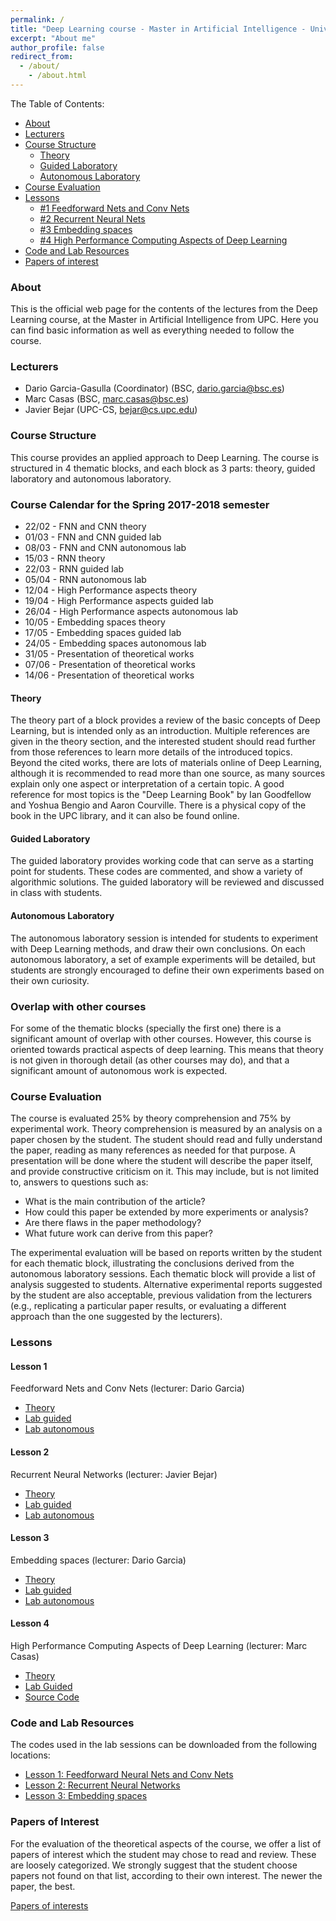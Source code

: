 ```yaml
---
permalink: /
title: "Deep Learning course - Master in Artificial Intelligence - Universitat Politècnica de Catalunya and Barcelona Supercomputing Center"
excerpt: "About me"
author_profile: false
redirect_from:
  - /about/
    - /about.html
---
```


The Table of Contents:

- [About](#about)
- [Lecturers](#lecturers)
- [Course Structure](#structure)
    - [Theory](#theory)
    - [Guided Laboratory](#guided)
    - [Autonomous Laboratory](#autonomous)
- [Course Evaluation](#evaluation)
- [Lessons](#lessons)
    - [#1 Feedforward Nets and Conv Nets](#mlp_convnets)
    - [#2 Recurrent Neural Nets](#rnn_nets)
    - [#3 Embedding spaces](#embeddings)
    - [#4 High Performance Computing Aspects of Deep Learning](#HPC) 
- [Code and Lab Resources](#code)
- [Papers of interest](#papers)


<a name='about'></a>
### About
This is the official web page for the contents of the lectures from the Deep Learning course, at the Master in Artificial Intelligence from UPC. Here you can find basic information as well as everything needed to follow the course.


<a name='lecturers'></a>
### Lecturers
- Dario Garcia-Gasulla (Coordinator) (BSC, dario.garcia@bsc.es)
- Marc Casas (BSC, marc.casas@bsc.es)
- Javier Bejar (UPC-CS, bejar@cs.upc.edu)



<a name='structure'></a>
### Course Structure

This course provides an applied approach to Deep Learning. The course is structured in 4 thematic blocks, and each block as 3 parts: theory, guided laboratory and autonomous laboratory.

<a name='calendar'></a>
### Course Calendar for the Spring 2017-2018 semester

- 22/02 - FNN and CNN theory
- 01/03 - FNN and CNN guided lab
- 08/03 - FNN and CNN autonomous lab
- 15/03 - RNN theory
- 22/03 - RNN guided lab
- 05/04 - RNN autonomous lab
- 12/04 - High Performance aspects theory
- 19/04 - High Performance aspects guided lab
- 26/04 - High Performance aspects autonomous lab
- 10/05 - Embedding spaces theory
- 17/05 - Embedding spaces guided lab
- 24/05 - Embedding spaces autonomous lab
- 31/05 - Presentation of theoretical works
- 07/06 - Presentation of theoretical works
- 14/06 - Presentation of theoretical works


<a name='theory'></a>
#### Theory

The theory part of a block provides a review of the basic concepts of Deep Learning, but is intended only as an introduction. Multiple references are given in the theory section, and the interested student should read further from those references to learn more details of the introduced topics. Beyond the cited works, there are lots of materials online of Deep Learning, although it is recommended to read more than one source, as many sources explain only one aspect or interpretation of a certain topic. A good reference for most topics is the "Deep Learning Book" by Ian Goodfellow and Yoshua Bengio and Aaron Courville. There is a physical copy of the book in the UPC library, and it can also be found online.


<a name='guided'></a>
#### Guided Laboratory

The guided laboratory provides working code that can serve as a starting point for students. These codes are commented, and show a variety of algorithmic solutions. The guided laboratory will be reviewed and discussed in class with students.

<a name='autonomous'></a>
#### Autonomous Laboratory

The autonomous laboratory session is intended for students to experiment with Deep Learning methods, and draw their own conclusions. On each autonomous laboratory, a set of example experiments will be detailed, but students are strongly encouraged to define their own experiments based on their own curiosity.


<a name='overlap'></a>
### Overlap with other courses
For some of the thematic blocks (specially the first one) there is a significant amount of overlap with other courses. However, this course is oriented towards practical aspects of deep learning. This means that theory is not given in thorough detail (as other courses may do), and that a significant amount of autonomous work is expected.

<a name='evaluation'></a>
### Course Evaluation

The course is evaluated 25% by theory comprehension and 75% by experimental work. Theory comprehension is measured by an analysis on a paper chosen by the student. The student should read and fully understand the paper, reading as many references as needed for that purpose. A presentation will be done where the student will describe the paper itself, and provide constructive criticism on it. This may include, but is not limited to, answers to questions such as:

- What is the main contribution of the article?
- How could this paper be extended by more experiments or analysis?
- Are there flaws in the paper methodology?
- What future work can derive from this paper?

The experimental evaluation will be based on reports written by the student for each thematic block, illustrating the conclusions derived from the autonomous laboratory sessions. Each thematic block will provide a list of analysis suggested to students. Alternative experimental reports suggested by the student are also acceptable, previous validation from the lecturers (e.g., replicating a particular paper results, or evaluating a different approach than the one suggested by the lecturers).



<a name='lessons'></a>
### Lessons

<a name='mlp_convnets'></a>
#### Lesson 1
Feedforward Nets and Conv Nets (lecturer: Dario Garcia)
- [Theory](mlp-convnets-theory/)
- [Lab guided](mlp-convnets-lab-guided/)
- [Lab autonomous](mlp-convnets-lab-autonomous/)


<a name='rnn_nets'></a>
#### Lesson 2
Recurrent Neural Networks (lecturer: Javier Bejar)

- [Theory](rnn-theory)
- [Lab guided](rnn-lab-guided)
- [Lab autonomous](rnn-lab-autonomous)


<a name='embeddings'></a>
#### Lesson 3
Embedding spaces (lecturer: Dario Garcia)

- [Theory](emb-space-theory)
- [Lab guided](embedding-spaces-lab-guided)
- [Lab autonomous](embedding-spaces-lab-autonomous)

<a name='HPC'></a>
#### Lesson 4
High Performance Computing Aspects of Deep Learning (lecturer: Marc Casas)
- [Theory](https://www.bsc.es/sites/default/files/public/bscw2/user/user-attachments/dlcourse_hpcfordl_1.pdf)
- [Lab Guided](https://www.bsc.es/sites/default/files/public/bscw2/user/user-attachments/guidedlab.pdf)
- [Source Code](https://www.bsc.es/sites/default/files/public/bscw2/user/user-attachments/tensorflow-course.tar_.gz_.txt)

<a name='code'></a>
### Code and Lab Resources

The codes used in the lab sessions can be downloaded from the following locations:
- [Lesson 1: Feedforward Neural Nets and Conv Nets](https://github.com/UPC-MAI-DL/UPC-MAI-DL.github.io/tree/master/_codes/1.FNN-CNN)
- [Lesson 2: Recurrent Neural Networks](https://github.com/UPC-MAI-DL/UPC-MAI-DL.github.io/tree/master/_codes/2.RNN)
- [Lesson 3: Embedding spaces](https://github.com/UPC-MAI-DL/UPC-MAI-DL.github.io/tree/master/_codes/3.Embeddings)



<a name='papers'></a>
### Papers of Interest

For the evaluation of the theoretical aspects of the course, we offer a list of papers of interest which the student may chose to read and review. These are loosely categorized. We strongly suggest that the student choose papers not found on that list, according to their own interest. The newer the paper, the best.

[Papers of interests](papers-of-interest/)
